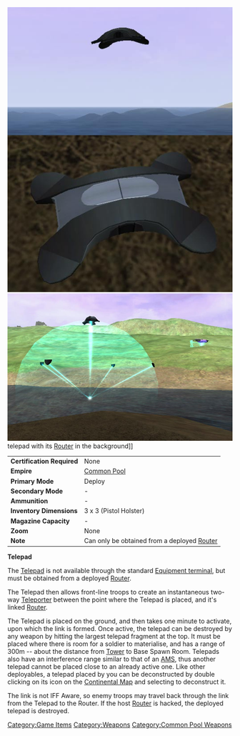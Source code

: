 ![](images/Telepad.jpg "fig:Telepad.jpg")
![](images/Telepad_deployed.jpg "fig:Telepad_deployed.jpg") telepad with its
[Router](Router.md) in the background\]\]

|                            |                                                                     |
| -------------------------- | ------------------------------------------------------------------- |
| **Certification Required** | None                                                                |
| **Empire**                 | [Common Pool](Common_Pool.md)                            |
| **Primary Mode**           | Deploy                                                              |
| **Secondary Mode**         | \-                                                                  |
| **Ammunition**             | \-                                                                  |
| **Inventory Dimensions**   | 3 x 3 (Pistol Holster)                                              |
| **Magazine Capacity**      | \-                                                                  |
| **Zoom**                   | None                                                                |
| **Note**                   | Can only be obtained from a deployed [Router](Router.md) |

**Telepad**

The [Telepad](Telepad.md) is not available through the standard
[Equipment terminal](Equipment_terminal.md), but must be
obtained from a deployed [Router](Router.md).

The Telepad then allows front-line troops to create an instantaneous
two-way [Teleporter](Teleporter.md) between the point where the
Telepad is placed, and it's linked [Router](Router.md).

The Telepad is placed on the ground, and then takes one minute to
activate, upon which the link is formed. Once active, the telepad can be
destroyed by any weapon by hitting the largest telepad fragment at the
top. It must be placed where there is room for a soldier to materialise,
and has a range of 300m -- about the distance from
[Tower](Tower.md) to Base Spawn Room. Telepads also have an
interference range similar to that of an [AMS](AMS.md), thus
another telepad cannot be placed close to an already active one. Like
other deployables, a telepad placed by you can be deconstructed by
double clicking on its icon on the [Continental
Map](Continental_Map.md) and selecting to deconstruct it.

The link is not IFF Aware, so enemy troops may travel back through the
link from the Telepad to the Router. If the host
[Router](Router.md) is hacked, the deployed telepad is
destroyed.

[Category:Game Items](Category:Game_Items.md)
[Category:Weapons](Category:Weapons.md) [Category:Common Pool
Weapons](Category:Common_Pool_Weapons.md)
